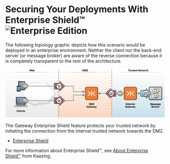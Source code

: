 # Securing Your Deployments With Enterprise Shield&trade; ![Enterprise Edition](../enterprise-feature.png)

The following topology graphic depicts how this scenario would be deployed in an enterprise environment. Neither the client nor the back-end server (or message broker) are aware of the reverse connection because it is completely transparent to the rest of the architecture.

![Enterprise Shield](docker-enterprise-shield.png)

The Gateway Enterprise Shield feature protects your trusted network by initiating the connection from the internal trusted network towards the DMZ.

* [Enterprise Shield](AMQP/rabbitmq)

For more information about Enterprise Shield&trade;, see [About Enterprise Shield&trade;](http://kaazing.com/doc/5.0/enterprise-shield/o_enterprise_shield_checklist/#about-enterprise-shield) from Kaazing.

